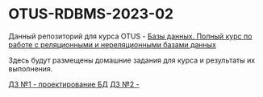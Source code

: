 # OTUS-RDBMS-2023-02
Данный репозиторий для курса OTUS - [Базы данных.
Полный курс по работе с реляционными и нереляционными базами данных](https://otus.ru/lessons/subd/)

Здесь будут размещены домашние задания для курса и результаты их выполнения.

[ДЗ №1 - проектирование БД](https://github.com/fermunt/OTUS-RDBMS-2023-02/blob/main/homework_1.md)
[ДЗ №2 - ](https://github.com/fermunt/OTUS-RDBMS-2023-02/blob/main/homework_2.md)
